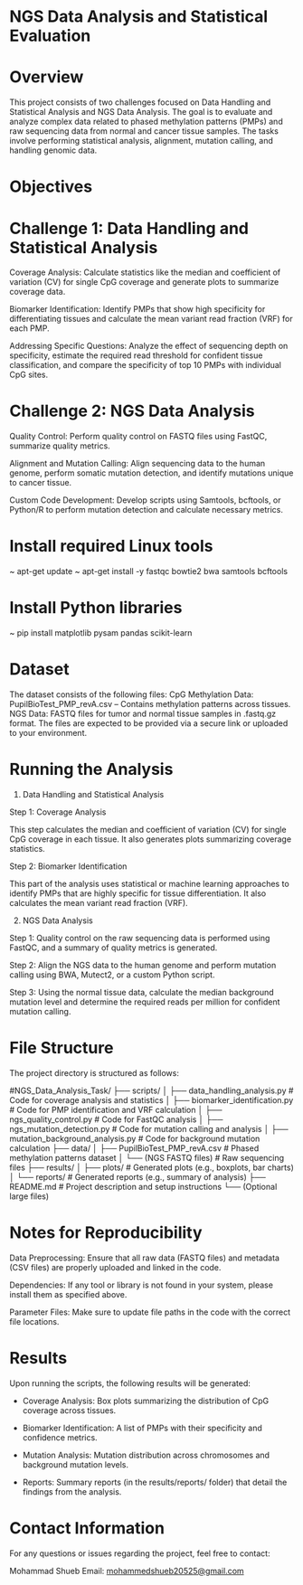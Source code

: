#   NGS Data Analysis and Statistical Evaluation

# Overview

This project consists of two challenges focused on Data Handling and Statistical Analysis and NGS Data Analysis. The goal is to evaluate and analyze complex data related to phased methylation patterns (PMPs) and raw sequencing data from normal and cancer tissue samples. The tasks involve performing statistical analysis, alignment, mutation calling, and handling genomic data.

# Objectives

# Challenge 1: Data Handling and Statistical Analysis

Coverage Analysis: Calculate statistics like the median and coefficient of variation (CV) for single CpG coverage and generate plots to summarize coverage data.

Biomarker Identification: Identify PMPs that show high specificity for differentiating tissues and calculate the mean variant read fraction (VRF) for each PMP.

Addressing Specific Questions: Analyze the effect of sequencing depth on specificity, estimate the required read threshold for confident tissue classification, and compare the specificity of top 10 PMPs with individual CpG sites.

# Challenge 2: NGS Data Analysis

Quality Control: Perform quality control on FASTQ files using FastQC, summarize quality metrics.

Alignment and Mutation Calling: Align sequencing data to the human genome, perform somatic mutation detection, and identify mutations unique to cancer tissue.

Custom Code Development: Develop scripts using Samtools, bcftools, or Python/R to perform mutation detection and calculate necessary metrics.

# Install required Linux tools
  ~ apt-get update
  ~ apt-get install -y fastqc bowtie2 bwa samtools bcftools

# Install Python libraries
  ~ pip install matplotlib pysam pandas scikit-learn

# Dataset

The dataset consists of the following files: CpG Methylation Data: PupilBioTest_PMP_revA.csv – Contains methylation patterns across tissues.
NGS Data: FASTQ files for tumor and normal tissue samples in .fastq.gz format.
The files are expected to be provided via a secure link or uploaded to your environment.

# Running the Analysis

1. Data Handling and Statistical Analysis

  Step 1: Coverage Analysis

  This step calculates the median and coefficient of variation (CV) for single CpG coverage in each tissue. It also generates plots summarizing coverage statistics.
   
  Step 2: Biomarker Identification

  This part of the analysis uses statistical or machine learning approaches to identify PMPs that are highly specific for tissue differentiation. It also calculates the mean variant read fraction (VRF).

2. NGS Data Analysis

  Step 1: Quality control on the raw sequencing data is performed using FastQC, and a summary of quality metrics is generated.

  Step 2: Align the NGS data to the human genome and perform mutation calling using BWA, Mutect2, or a custom Python script.
  
  Step 3: Using the normal tissue data, calculate the median background mutation level and determine the required reads per million for confident mutation calling.

# File Structure 

The project directory is structured as follows:

#NGS_Data_Analysis_Task/
├── scripts/
│   ├── data_handling_analysis.py        # Code for coverage analysis and statistics
│   ├── biomarker_identification.py      # Code for PMP identification and VRF calculation
│   ├── ngs_quality_control.py           # Code for FastQC analysis
│   ├── ngs_mutation_detection.py       # Code for mutation calling and analysis
│   ├── mutation_background_analysis.py  # Code for background mutation calculation
├── data/
│   ├── PupilBioTest_PMP_revA.csv       # Phased methylation patterns dataset
│   └── (NGS FASTQ files)               # Raw sequencing files
├── results/
│   ├── plots/                          # Generated plots (e.g., boxplots, bar charts)
│   └── reports/                        # Generated reports (e.g., summary of analysis)
├── README.md                           # Project description and setup instructions
└── (Optional large files)

# Notes for Reproducibility

  Data Preprocessing: Ensure that all raw data (FASTQ files) and metadata (CSV files) are properly uploaded and linked in the code.

  Dependencies: If any tool or library is not found in your system, please install them as specified above.

  Parameter Files: Make sure to update file paths in the code with the correct file locations.

# Results

Upon running the scripts, the following results will be generated:

  - Coverage Analysis: Box plots summarizing the distribution of CpG coverage across tissues.
  
  - Biomarker Identification: A list of PMPs with their specificity and confidence metrics.
  
  - Mutation Analysis: Mutation distribution across chromosomes and background mutation levels.
  
  - Reports: Summary reports (in the results/reports/ folder) that detail the findings from the analysis.
    
# Contact Information

For any questions or issues regarding the project, feel free to contact:

Mohammad Shueb
Email: mohammedshueb20525@gmail.com
